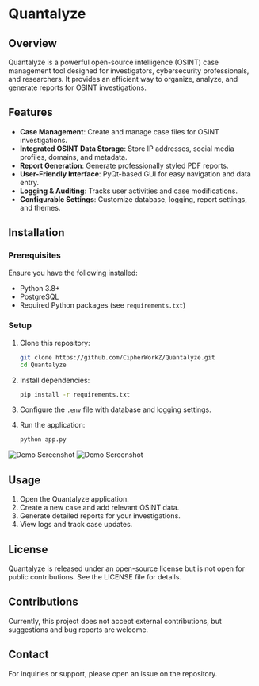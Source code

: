# Quantalyze

## Overview
Quantalyze is a powerful open-source intelligence (OSINT) case management tool designed for investigators, cybersecurity professionals, and researchers. It provides an efficient way to organize, analyze, and generate reports for OSINT investigations.

## Features
- **Case Management**: Create and manage case files for OSINT investigations.
- **Integrated OSINT Data Storage**: Store IP addresses, social media profiles, domains, and metadata.
- **Report Generation**: Generate professionally styled PDF reports.
- **User-Friendly Interface**: PyQt-based GUI for easy navigation and data entry.
- **Logging & Auditing**: Tracks user activities and case modifications.
- **Configurable Settings**: Customize database, logging, report settings, and themes.

## Installation

### Prerequisites
Ensure you have the following installed:
- Python 3.8+
- PostgreSQL
- Required Python packages (see `requirements.txt`)

### Setup

1. Clone this repository:
   ```bash
   git clone https://github.com/CipherWorkZ/Quantalyze.git
   cd Quantalyze
   ```

2. Install dependencies:
   ```bash
   pip install -r requirements.txt
   ```

3. Configure the `.env` file with database and logging settings.

4. Run the application:
   ```bash
   python app.py
   ```
![Demo Screenshot](https://i.imgur.com/NLtrFVX.png)
![Demo Screenshot](https://i.imgur.com/Ru9H1fN.png)

## Usage
1. Open the Quantalyze application.
2. Create a new case and add relevant OSINT data.
3. Generate detailed reports for your investigations.
4. View logs and track case updates.

## License
Quantalyze is released under an open-source license but is not open for public contributions. See the LICENSE file for details.

## Contributions
Currently, this project does not accept external contributions, but suggestions and bug reports are welcome.

## Contact
For inquiries or support, please open an issue on the repository.
